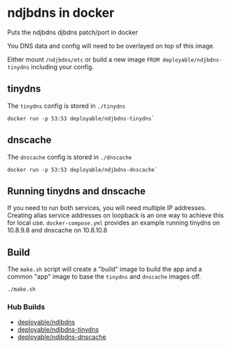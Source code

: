 # ndjbdns in docker

Puts the ndjbdns djbdns patch/port in docker

You DNS data and config will need to be overlayed on top of this image. 

Either mount `/ndjbdns/etc` or build a new image `FROM deployable/ndjbdns-tinydns` including your config.

## tinydns

The `tinydns` config is stored in `./tinydns`

    docker run -p 53:53 deployable/ndjbdns-tinydns`

## dnscache 

The `dnscache` config is stored in `./dnscache`

    docker run -p 53:53 deployable/ndjbdns-dnscache`

## Running tinydns and dnscache

If you need to run both services, you will need multiple IP addresses. Creating alias service addresses on loopback is an one way to achieve this for local use. `docker-compose.yml` provides an example running tinydns on 10.8.9.8 and dnscache on 10.8.10.8

## Build

The `make.sh` script will create a "build" image to build the app and a common "app" image to base the `tinydns` and `dnscache` images off. 

    ./make.sh

### Hub Builds

- [deployable/ndjbdns](https://hub.docker.com/r/deployable/ndjbdns/)
- [deployable/ndjbdns-tinydns](https://hub.docker.com/r/deployable/ndjbdns-tinydns/)
- [deployable/ndjbdns-dnscache](https://hub.docker.com/r/deployable/ndjbdns-dnscache/)
